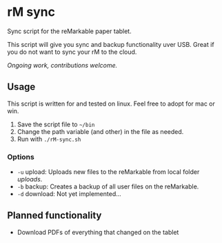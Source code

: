 # rM sync

Sync script for the reMarkable paper tablet.

This script will give you sync and backup functionality uver USB. Great if you do not want to sync your rM to the cloud.

_Ongoing work, contributions welcome._

## Usage

This script is written for and tested on linux. Feel free to adopt for mac or win.

 1. Save the script file to `~/bin`
 2. Change the path variable (and other) in the file as needed.
 3. Run with `./rM-sync.sh`
 
### Options

 * `-u` upload: Uploads new files to the reMarkable from local folder _uploads_.
 * `-b` backup: Creates a backup of all user files on the reMarkable.
 * `-d` download: Not yet implemented...

## Planned functionality

 * Download PDFs of everything that changed on the tablet

